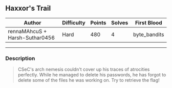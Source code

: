 ## Haxxor's Trail

| Author         | Difficulty | Points | Solves | First Blood |
| -------------- | ---------- | ------ | ------ | ----------- |
| rennaMAhcuS + Harsh-Suthar0456 | Hard       | 480    | 4     | byte_bandits  |

---

### Description

<blockquote>
CSeC's arch nemesis couldn't cover up his traces of atrocities perfectly. While he managed to delete his passwords, he has forgot to delete some of the files he was working on. Try to retrieve the flag!
</blockquote>

